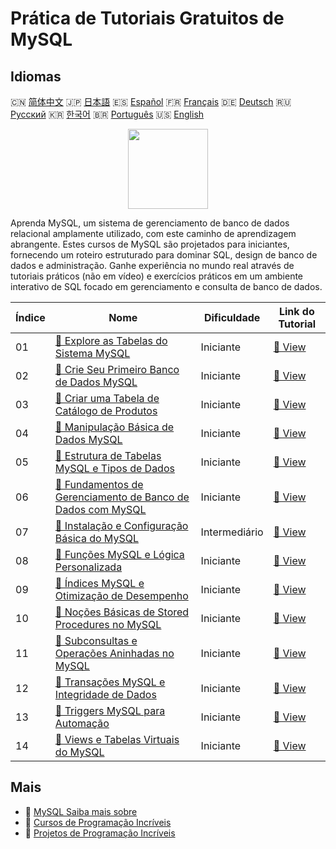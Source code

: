 # Prática de Tutoriais Gratuitos de MySQL

## Idiomas

🇨🇳 [简体中文](README_zh.md) 🇯🇵 [日本語](README_ja.md) 🇪🇸 [Español](README_es.md) 🇫🇷 [Français](README_fr.md) 🇩🇪 [Deutsch](README_de.md) 🇷🇺 [Русский](README_ru.md) 🇰🇷 [한국어](README_ko.md) 🇧🇷 [Português](README_pt.md) 🇺🇸 [English](README.md) 

<div align="center">
<img width="128px" src="https://file.labex.io/path/3JJy1bOBmUoZ.png">
</div>

Aprenda MySQL, um sistema de gerenciamento de banco de dados relacional amplamente utilizado, com este caminho de aprendizagem abrangente. Estes cursos de MySQL são projetados para iniciantes, fornecendo um roteiro estruturado para dominar SQL, design de banco de dados e administração. Ganhe experiência no mundo real através de tutoriais práticos (não em vídeo) e exercícios práticos em um ambiente interativo de SQL focado em gerenciamento e consulta de banco de dados.

|   Índice | Nome                                                                                                                                                  | Dificuldade   | Link do Tutorial                                                                                    |
|----------|-------------------------------------------------------------------------------------------------------------------------------------------------------|---------------|-----------------------------------------------------------------------------------------------------|
|       01 | [📖 Explore as Tabelas do Sistema MySQL](https://labex.io/pt/tutorials/mysql-explore-mysql-system-tables-391702)                                      | Iniciante     | [🔗 View](https://labex.io/pt/tutorials/mysql-explore-mysql-system-tables-391702)                   |
|       02 | [📖 Crie Seu Primeiro Banco de Dados MySQL](https://labex.io/pt/tutorials/mysql-create-your-first-mysql-database-418265)                              | Iniciante     | [🔗 View](https://labex.io/pt/tutorials/mysql-create-your-first-mysql-database-418265)              |
|       03 | [📖 Criar uma Tabela de Catálogo de Produtos](https://labex.io/pt/tutorials/mysql-create-a-product-catalog-table-418298)                              | Iniciante     | [🔗 View](https://labex.io/pt/tutorials/mysql-create-a-product-catalog-table-418298)                |
|       04 | [📖 Manipulação Básica de Dados MySQL](https://labex.io/pt/tutorials/sql-mysql-basic-data-manipulation-418303)                                        | Iniciante     | [🔗 View](https://labex.io/pt/tutorials/sql-mysql-basic-data-manipulation-418303)                   |
|       05 | [📖 Estrutura de Tabelas MySQL e Tipos de Dados](https://labex.io/pt/tutorials/mysql-mysql-table-structure-and-data-types-418307)                     | Iniciante     | [🔗 View](https://labex.io/pt/tutorials/mysql-mysql-table-structure-and-data-types-418307)          |
|       06 | [📖 Fundamentos de Gerenciamento de Banco de Dados com MySQL](https://labex.io/pt/tutorials/mysql-database-management-fundamentals-with-mysql-418414) | Iniciante     | [🔗 View](https://labex.io/pt/tutorials/mysql-database-management-fundamentals-with-mysql-418414)   |
|       07 | [📖 Instalação e Configuração Básica do MySQL](https://labex.io/pt/tutorials/mysql-installation-and-basic-configuration-of-mysql-418415)              | Intermediário | [🔗 View](https://labex.io/pt/tutorials/mysql-installation-and-basic-configuration-of-mysql-418415) |
|       08 | [📖 Funções MySQL e Lógica Personalizada](https://labex.io/pt/tutorials/mysql-mysql-functions-and-custom-logic-550908)                                | Iniciante     | [🔗 View](https://labex.io/pt/tutorials/mysql-mysql-functions-and-custom-logic-550908)              |
|       09 | [📖 Índices MySQL e Otimização de Desempenho](https://labex.io/pt/tutorials/mysql-mysql-indexes-and-performance-optimization-550910)                  | Iniciante     | [🔗 View](https://labex.io/pt/tutorials/mysql-mysql-indexes-and-performance-optimization-550910)    |
|       10 | [📖 Noções Básicas de Stored Procedures no MySQL](https://labex.io/pt/tutorials/mysql-mysql-stored-procedures-basics-550915)                          | Iniciante     | [🔗 View](https://labex.io/pt/tutorials/mysql-mysql-stored-procedures-basics-550915)                |
|       11 | [📖 Subconsultas e Operações Aninhadas no MySQL](https://labex.io/pt/tutorials/mysql-mysql-subqueries-and-nested-operations-550916)                   | Iniciante     | [🔗 View](https://labex.io/pt/tutorials/mysql-mysql-subqueries-and-nested-operations-550916)        |
|       12 | [📖 Transações MySQL e Integridade de Dados](https://labex.io/pt/tutorials/mysql-mysql-transactions-and-data-integrity-550918)                        | Iniciante     | [🔗 View](https://labex.io/pt/tutorials/mysql-mysql-transactions-and-data-integrity-550918)         |
|       13 | [📖 Triggers MySQL para Automação](https://labex.io/pt/tutorials/mysql-mysql-triggers-for-automation-550919)                                          | Iniciante     | [🔗 View](https://labex.io/pt/tutorials/mysql-mysql-triggers-for-automation-550919)                 |
|       14 | [📖 Views e Tabelas Virtuais do MySQL](https://labex.io/pt/tutorials/mysql-mysql-views-and-virtual-tables-550920)                                     | Iniciante     | [🔗 View](https://labex.io/pt/tutorials/mysql-mysql-views-and-virtual-tables-550920)                |

## Mais

- 🔗 [MySQL Saiba mais sobre](https://labex.io/pt/skilltrees/mysql)
- 🔗 [Cursos de Programação Incríveis](https://github.com/labex-labs/awesome-programming-courses)
- 🔗 [Projetos de Programação Incríveis](https://github.com/labex-labs/awesome-programming-projects)

